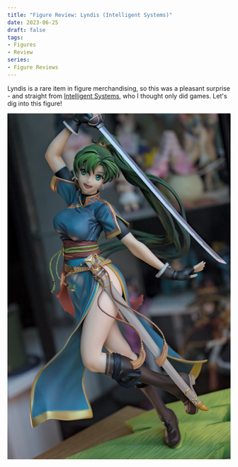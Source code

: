 ```yaml
---
title: "Figure Review: Lyndis (Intelligent Systems)"
date: 2023-06-25
draft: false
tags:
- Figures
- Review
series:
- Figure Reviews
---
```


Lyndis is a rare item in figure merchandising, so this was a pleasant surprise - and straight from [Intelligent Systems](https://en.wikipedia.org/wiki/Intelligent_Systems), who I thought only did games. Let's dig into this figure!

![Photo of the Lyndis figure.](20230623_0032.webp)
